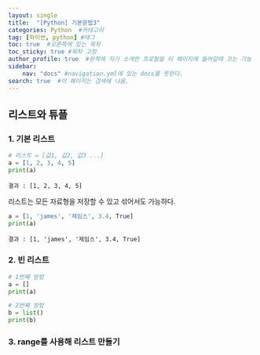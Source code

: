 ```yaml
---
layout: single
title:  "[Python] 기본문법3"
categories: Python  #카테고리
tag: [파이썬, python] #태그
toc: true  #오른쪽에 있는 목차
toc_sticky: true #목차 고정
author_profile: true  #왼쪽에 자기 소개란 프로필을 이 페이지에 들어갈때 끄는 기능
sidebar:
    nav: "docs" #navigation.yml에 있는 docs를 뜻한다.
search: true  #이 페이지는 검색에 나옴.
---
```


## 리스트와 튜플

### 1. 기본 리스트

```python
# 리스트 = [값1, 값2, 값3 ...]
a = [1, 2, 3, 4, 5]
print(a)
```

```plaintext
결과 : [1, 2, 3, 4, 5]
```

리스트는 모든 자료형을 저장할 수 있고 섞어서도 가능하다.

```python
a = [1, 'james', '제임스', 3.4, True]
print(a)
```

```plaintext
결과 : [1, 'james', '제임스', 3.4, True]
```

### 2. 빈 리스트 

```python
# 1번째 방법
a = []
print(a)

# 2번째 방법
b = list()
print(b)
```

### 3. range를 사용해 리스트 만들기

